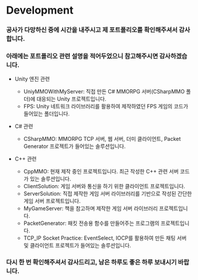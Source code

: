 # Development
### 공사가 다망하신 중에 시간을 내주시고 제 포트폴리오를 확인해주셔서 감사합니다.
### 아래에는 포트폴리오 관련 설명을 적어두었으니 참고해주시면 감사하겠습니다.

* Unity 엔진 관련
  * UniyMMOWithMyServer: 직접 만든 C# MMORPG 서버(CSharpMMO 폴더)에 대응되는 Unity 프로젝트입니다.
  * FPS: Unity 네트워크 라이브러리를 활용하여 제작하였던 FPS 게임의 코드가 들어있는 폴더입니다.
  
* C# 관련
  * CSharpMMO: MMORPG TCP 서버, 웹 서버, 더미 클라이언트, Packet Generator 프로젝트가 들어있는 솔루션입니다.

* C++ 관련
  * CppMMO: 현재 제작 중인 프로젝트입니다. 최근 작성한 C++ 관련 서버 코드가 있는 솔루션입니다.
  * ClientSolution: 게임 서버와 통신을 하기 위한 클라이언트 프로젝트입니다.
  * ServerSolution: 직접 제작한 게임 서버 라이브러리를 기반으로 작성된 간단한 게임 서버 프로젝트입니다.
  * MyGameServer: 책을 참고하며 제작한 게임 서버 라이브러리 프로젝트입니다.
  * PacketGenerator: 패킷 전송용 함수를 만들어주는 프로그램의 프로젝트입니다.
  * TCP_IP Socket Practice: EventSelect, IOCP를 활용하여 만든 채팅 서버 및 클라이언트 프로젝트가 들어있는 솔루션입니다.

### 다시 한 번 확인해주셔서 감사드리고, 남은 하루도 좋은 하루 보내시기 바랍니다.
